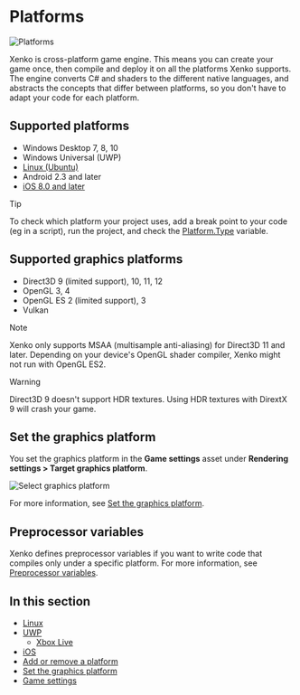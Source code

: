 # Platforms

![Platforms](media/game-engine-system-requirements-intro-pic.png)

Xenko is cross-platform game engine. This means you can create your game once, then compile and deploy it on all the platforms Xenko supports. The engine converts C# and shaders to the different native languages, and abstracts the concepts that differ between platforms, so you don't have to adapt your code for each platform.

## Supported platforms

* Windows Desktop 7, 8, 10
* Windows Universal (UWP)
* [Linux (Ubuntu)](linux/index.md)
* Android 2.3 and later
* [iOS 8.0 and later](ios.md)

> [!TIP]
> To check which platform your project uses, add a break point to your code (eg in a script), run the project, and check the [Platform.Type](xref:SiliconStudio.Core.Platform.Type) variable.

## Supported graphics platforms

* Direct3D 9 (limited support), 10, 11, 12
* OpenGL 3, 4
* OpenGL ES 2 (limited support), 3
* Vulkan

>[!Note]
>Xenko only supports MSAA (multisample anti-aliasing) for Direct3D 11 and later.
>Depending on your device's OpenGL shader compiler, Xenko might not run with OpenGL ES2.

>[!Warning]
>Direct3D 9 doesn't support HDR textures. Using HDR textures with DirextX 9 will crash your game.

## Set the graphics platform

You set the graphics platform in the **Game settings** asset under **Rendering settings > Target graphics platform**.

![Select graphics platform](media/change-graphics-platform.png)

For more information, see [Set the graphics platform](set-the-graphics-platform.md).

## Preprocessor variables

Xenko defines preprocessor variables if you want to write code that compiles only under a specific platform. For more information, see [Preprocessor variables](../scripts/preprocessor-variables.md).

## In this section

* [Linux](linux/index.md)
* [UWP](uwp/index.md)
    * [Xbox Live](uwp/xbox-live.md)
* [iOS](ios.md)
* [Add or remove a platform](add-or-remove-a-platform.md)
* [Set the graphics platform](set-the-graphics-platform.md)
* [Game settings](../game-studio/game-settings.md)